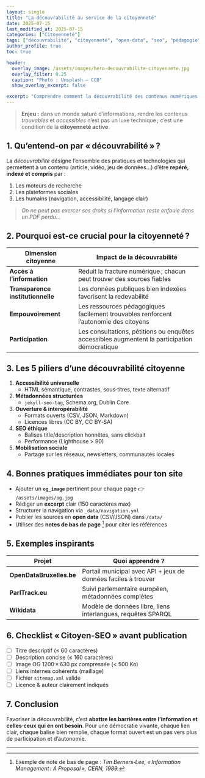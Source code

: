 ```yaml
---
layout: single
title: "La découvrabilité au service de la citoyenneté"
date: 2025-07-15
last_modified_at: 2025-07-15
categories: ["Citoyenneté"]
tags: ["découvrabilité", "citoyenneté", "open-data", "seo", "pédagogie"]
author_profile: true
toc: true

header:
  overlay_image: /assets/images/hero-decouvrabilite-citoyennete.jpg
  overlay_filter: 0.25
  caption: "Photo : Unsplash — CC0"
  show_overlay_excerpt: false

excerpt: "Comprendre comment la découvrabilité des contenus numériques renforce la participation citoyenne, l’accès à l’information et l’empouvoirement collectif."
---
```


> **Enjeu :** dans un monde saturé d’informations, rendre les contenus *trouvables* et *accessibles* n’est pas un luxe technique ; c’est une condition de la **citoyenneté active**.

## 1. Qu’entend‑on par « découvrabilité » ?

La *découvrabilité* désigne l’ensemble des pratiques et technologies qui permettent à un contenu (article, vidéo, jeu de données…) d’être **repéré, indexé et compris** par :

1. Les moteurs de recherche  
2. Les plateformes sociales  
3. Les humains (navigation, accessibilité, langage clair)

> *On ne peut pas exercer ses droits si l’information reste enfouie dans un PDF perdu…*

## 2. Pourquoi est‑ce crucial pour la citoyenneté ?

| Dimension citoyenne | Impact de la découvrabilité |
|---------------------|-----------------------------|
| **Accès à l’information** | Réduit la fracture numérique ; chacun peut trouver des sources fiables |
| **Transparence institutionnelle** | Les données publiques bien indexées favorisent la redevabilité |
| **Empouvoirement** | Les ressources pédagogiques facilement trouvables renforcent l’autonomie des citoyens |
| **Participation** | Les consultations, pétitions ou enquêtes accessibles augmentent la participation démocratique |

## 3. Les 5 piliers d’une découvrabilité citoyenne

1. **Accessibilité universelle**  
   - HTML sémantique, contrastes, sous‑titres, texte alternatif  
2. **Métadonnées structurées**  
   - `jekyll-seo-tag`, Schema.org, Dublin Core  
3. **Ouverture & interopérabilité**  
   - Formats ouverts (CSV, JSON, Markdown)  
   - Licences libres (CC BY, CC BY‑SA)  
4. **SEO éthique**  
   - Balises title/description honnêtes, sans clickbait  
   - Performance (Lighthouse > 90)  
5. **Mobilisation sociale**  
   - Partage sur les réseaux, newsletters, communautés locales

## 4. Bonnes pratiques immédiates pour ton site

- Ajouter un **`og_image`** pertinent pour chaque page 👉 `/assets/images/og.jpg`  
- Rédiger un **excerpt** clair (150 caractères max)  
- Structurer la navigation via `_data/navigation.yml`  
- Publier les sources en **open data** (CSV/JSON) dans `/data/`  
- Utiliser des **notes de bas de page** [^1] pour citer les références

## 5. Exemples inspirants

| Projet | Quoi apprendre ? |
|--------|------------------|
| **OpenDataBruxelles.be** | Portail municipal avec API + jeux de données faciles à trouver |
| **ParlTrack.eu** | Suivi parlementaire européen, métadonnées complètes |
| **Wikidata** | Modèle de données libre, liens interlangues, requêtes SPARQL |

## 6. Checklist « Citoyen‑SEO » avant publication

- [ ] Titre descriptif (≤ 60 caractères)  
- [ ] Description concise (≤ 160 caractères)  
- [ ] Image OG 1200 × 630 px compressée (< 500 Ko)  
- [ ] Liens internes cohérents (maillage)  
- [ ] Fichier `sitemap.xml` valide  
- [ ] Licence & auteur clairement indiqués

## 7. Conclusion

Favoriser la découvrabilité, c’est **abattre les barrières entre l’information et celles·ceux qui en ont besoin**. Pour une démocratie vivante, chaque lien clair, chaque balise bien remplie, chaque format ouvert est un pas vers plus de participation et d’autonomie.

---

[^1]: Exemple de note de bas de page : *Tim Berners‑Lee, « Information Management : A Proposal », CERN, 1989.*
